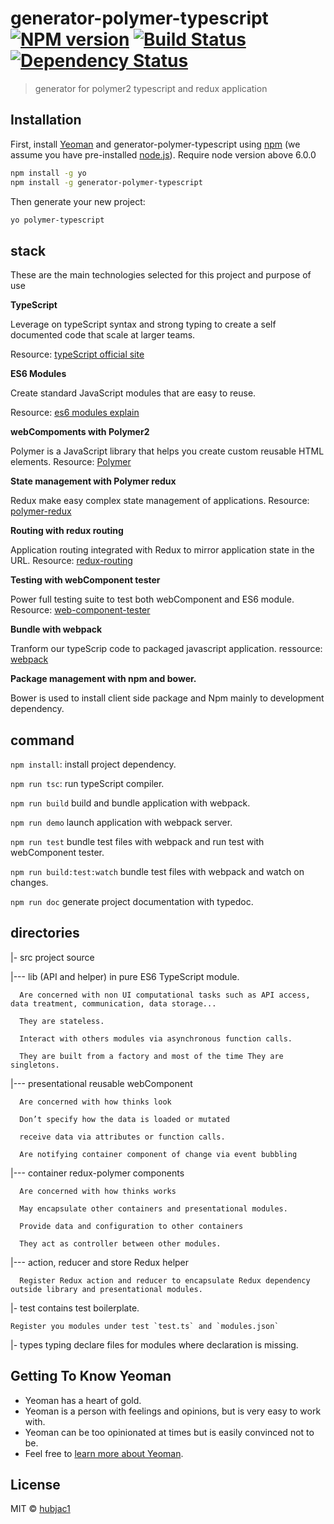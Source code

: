 # generator-polymer-typescript [![NPM version][npm-image]][npm-url] [![Build Status][travis-image]][travis-url] [![Dependency Status][daviddm-image]][daviddm-url]
> generator for polymer2 typescript and redux application

## Installation

First, install [Yeoman](http://yeoman.io) and generator-polymer-typescript using [npm](https://www.npmjs.com/) (we assume you have pre-installed [node.js](https://nodejs.org/)).
Require node version above 6.0.0 

```bash
npm install -g yo
npm install -g generator-polymer-typescript
```

Then generate your new project:

```bash
yo polymer-typescript
```


## stack

These are the main technologies selected for this project and purpose of use

  __TypeScript__

  Leverage on typeScript syntax and strong typing to create a self documented code that scale at larger teams.
  
  Resource: [typeScript official site](https://www.typescriptlang.org/)

  __ES6 Modules__

  Create standard JavaScript modules that are easy to reuse.

  Resource: [es6 modules explain](http://2ality.com/2014/09/es6-modules-final.html)

  __webCompoments with Polymer2__

  Polymer is a JavaScript library that helps you create custom reusable HTML elements.
  Resource: [Polymer](https://www.polymer-project.org)

  __State management with Polymer redux__

  Redux make easy complex state management of applications.
  Resource: [polymer-redux](https://github.com/tur-nr/polymer-redux)

  __Routing with redux routing__

  Application routing integrated with Redux to mirror application state in the URL.
  Resource: [redux-routing](https://www.npmjs.com/package/redux-routing)

  __Testing with webComponent tester__

  Power full testing suite to test both webComponent and ES6 module.
  Resource: [web-component-tester](https://github.com/Polymer/web-component-tester)

  __Bundle with webpack__

  Tranform our typeScrip code to packaged javascript application.
  ressource: [webpack](https://webpack.js.org/)

  __Package management with npm and bower.__

  Bower is used to install client side package and Npm mainly to development dependency.
  




## command

`npm install`: install project dependency.

`npm run tsc`: run typeScript compiler.

`npm run build` build and bundle application with webpack.

`npm run demo` launch application with webpack server.

`npm run test` bundle test files with webpack and run test with webComponent tester.

`npm run build:test:watch` bundle test files with webpack and watch on changes.

`npm run doc` generate project documentation with typedoc.


## directories

  |- src project source

  |--- lib (API and helper) in pure ES6 TypeScript module.

      Are concerned with non UI computational tasks such as API access, data treatment, communication, data storage...

      They are stateless.

      Interact with others modules via asynchronous function calls.

      They are built from a factory and most of the time They are singletons.

  |--- presentational reusable webComponent

      Are concerned with how thinks look

      Don’t specify how the data is loaded or mutated

      receive data via attributes or function calls.

      Are notifying container component of change via event bubbling

  |--- container redux-polymer components

      Are concerned with how thinks works

      May encapsulate other containers and presentational modules.

      Provide data and configuration to other containers

      They act as controller between other modules.


  |--- action, reducer and store Redux helper

      Register Redux action and reducer to encapsulate Redux dependency outside library and presentational modules.


|- test contains test boilerplate.

    Register you modules under test `test.ts` and `modules.json`

|- types typing
    declare files for modules where declaration is missing.



## Getting To Know Yeoman

 * Yeoman has a heart of gold.
 * Yeoman is a person with feelings and opinions, but is very easy to work with.
 * Yeoman can be too opinionated at times but is easily convinced not to be.
 * Feel free to [learn more about Yeoman](http://yeoman.io/).

## License

MIT © [hubjac1]()


[npm-image]: https://badge.fury.io/js/generator-polymer-typescript.svg
[npm-url]: https://npmjs.org/package/generator-polymer-typescript
[travis-image]: https://travis-ci.org/taktik/generator-polymer-typescript.svg?branch=master
[travis-url]: https://travis-ci.org/taktik/generator-polymer-typescript
[daviddm-image]: https://david-dm.org/taktik/generator-polymer-typescript.svg?theme=shields.io
[daviddm-url]: https://david-dm.org/taktik/generator-polymer-typescript
